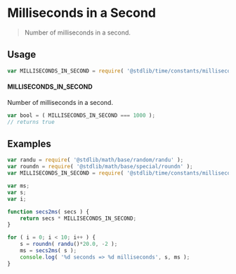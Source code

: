 # Milliseconds in a Second

> Number of milliseconds in a second.

<section class="usage">

## Usage

``` javascript
var MILLISECONDS_IN_SECOND = require( '@stdlib/time/constants/milliseconds-in-second' );
```

#### MILLISECONDS_IN_SECOND

Number of milliseconds in a second.

``` javascript
var bool = ( MILLISECONDS_IN_SECOND === 1000 );
// returns true
```

</section>

<!-- /.usage -->


<section class="examples">

## Examples

``` javascript
var randu = require( '@stdlib/math/base/random/randu' );
var roundn = require( '@stdlib/math/base/special/roundn' );
var MILLISECONDS_IN_SECOND = require( '@stdlib/time/constants/milliseconds-in-second' );

var ms;
var s;
var i;

function secs2ms( secs ) {
    return secs * MILLISECONDS_IN_SECOND;
}

for ( i = 0; i < 10; i++ ) {
    s = roundn( randu()*20.0, -2 );
    ms = secs2ms( s );
    console.log( '%d seconds => %d milliseconds', s, ms );
}
```

</section>

<!-- /.examples -->


<section class="links">

</section>

<!-- /.links -->
